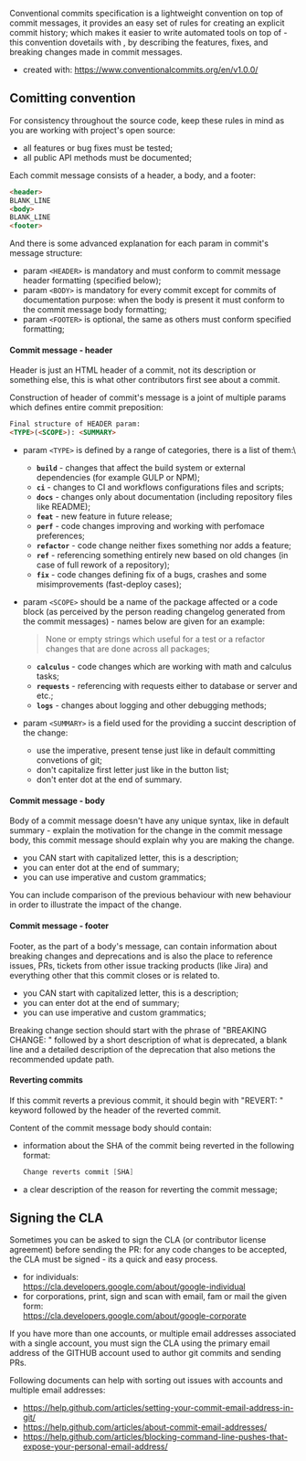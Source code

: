 Conventional commits specification is a lightweight convention on top of commit messages, it provides an easy set of rules for creating an explicit commit history; which makes it easier to write automated tools on top of - this convention dovetails with , by describing the features, fixes, and breaking changes made in commit messages.

- created with: https://www.conventionalcommits.org/en/v1.0.0/

Comitting convention
---------------------

For consistency throughout the source code, keep these rules in mind as you are working with project's open source:

- all features or bug fixes must be tested;
- all public API methods must be documented;

Each commit message consists of a header, a body, and a footer:

```html
<header>
BLANK_LINE
<body>
BLANK_LINE
<footer>
```

And there is some advanced explanation for each param in commit's message structure:

- param `<HEADER>` is mandatory and must conform to commit message header formatting (specified below);
- param `<BODY>` is mandatory for every commit except for commits of documentation purpose: when the body is present it must conform to the commit message body formatting;
- param `<FOOTER>` is optional, the same as others must conform specified formatting;

#### Commit message - header

Header is just an HTML header of a commit, not its description or something else, this is what other contributors first see about a commit.

Construction of header of commit's message is a joint of multiple params which defines entire commit preposition:

```html
Final structure of HEADER param:
<TYPE>(<SCOPE>): <SUMMARY>
```

- param `<TYPE>` is defined by a range of categories, there is a list of them:\
  - **`build`** - changes that affect the build system or external dependencies (for example GULP or NPM);
  - **`ci`** - changes to CI and workflows configurations files and scripts;
  - **`docs`** - changes only about documentation (including repository files like README);
  - **`feat`** - new feature in future release;
  - **`perf`** - code changes improving and working with perfomace preferences;
  - **`refactor`** - code change neither fixes something nor adds a feature;
  - **`ref`** - referencing something entirely new based on old changes (in case of full rework of a repository);
  - **`fix`** - code changes defining fix of a bugs, crashes and some misimprovements (fast-deploy cases);

- param `<SCOPE>` should be a name of the package affected or a code block (as perceived by the person reading changelog generated from the commit messages) - names below are given for an example:
    > None or empty strings which useful for a test or a refactor changes that are done across all packages;
    - **`calculus`** - code changes which are working with math and calculus tasks;
    - **`requests`** - referencing with requests either to database or server and etc.;
    - **`logs`** - changes about logging and other debugging methods;

- param `<SUMMARY>` is a field used for the providing a succint description of the change:
  - use the imperative, present tense just like in default committing convetions of git;
  - don't capitalize first letter just like in the button list;
  - don't enter dot at the end of summary.

#### Commit message - body

Body of a commit message doesn't have any unique syntax, like in default summary - explain the motivation for the change in the commit message body, this commit message should explain why you are making the change.

- you CAN start with capitalized letter, this is a description;
- you can enter dot at the end of summary;
- you can use imperative and custom grammatics;

You can include comparison of the previous behaviour with new behaviour in order to illustrate the impact of the change.

#### Commit message - footer

Footer, as the part of a body's message, can contain information about breaking changes and deprecations and is also the place to reference issues, PRs, tickets from other issue tracking products (like Jira) and everything other that this commit closes or is related to.

- you CAN start with capitalized letter, this is a description;
- you can enter dot at the end of summary;
- you can use imperative and custom grammatics;

Breaking change section should start with the phrase of "BREAKING CHANGE: " followed by a short description of what is deprecated, a blank line and a detailed description of the deprecation that also metions the recommended update path.

#### Reverting commits

If this commit reverts a previous commit, it should begin with "REVERT: " keyword followed by the header of the reverted commit.

Content of the commit message body should contain:

- information about the SHA of the commit being reverted in the following format:

    ```powershell
    Change reverts commit [SHA]
    ```
- a clear description of the reason for reverting the commit message;

Signing the CLA
---------------

Sometimes you can be asked to sign the CLA (or contributor license agreement) before sending the PR: for any code changes to be accepted, the CLA must be signed - its a quick and easy process.

- for individuals:\
    https://cla.developers.google.com/about/google-individual
- for corporations, print, sign and scan with email, fam or mail the given form:\
  https://cla.developers.google.com/about/google-corporate

If you have more than one accounts, or multiple email addresses associated with a single account, you must sign the CLA using the primary email address of the GITHUB account used to author git commits and sending PRs.

Following documents can help with sorting out issues with accounts and multiple email addresses:

- https://help.github.com/articles/setting-your-commit-email-address-in-git/
- https://help.github.com/articles/about-commit-email-addresses/
- https://help.github.com/articles/blocking-command-line-pushes-that-expose-your-personal-email-address/